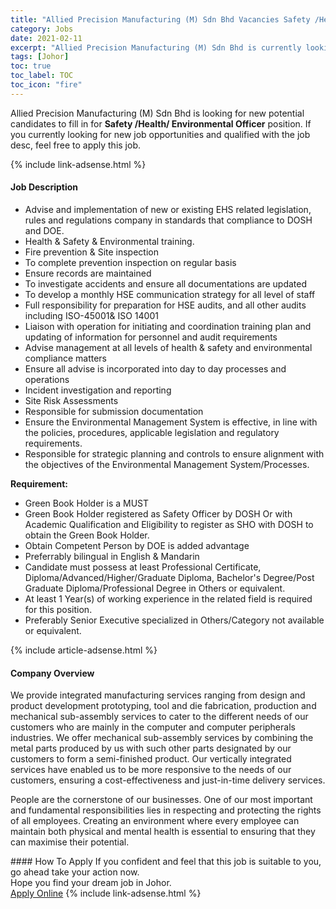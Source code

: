 ```yaml
---
title: "Allied Precision Manufacturing (M) Sdn Bhd Vacancies Safety /Health/ Environmental Officer" 
category: Jobs 
date: 2021-02-11 
excerpt: "Allied Precision Manufacturing (M) Sdn Bhd is currently looking for suitable person to fill in the Safety /Health/ Environmental Officer which based in Johor" 
tags: [Johor] 
toc: true 
toc_label: TOC 
toc_icon: "fire" 
--- 
```


<p>Allied Precision Manufacturing (M) Sdn Bhd is looking for new potential candidates to fill in for <b>Safety /Health/ Environmental Officer</b> position. If you currently looking for new job opportunities and qualified with the job desc, feel free to apply this job.
</p>{% include link-adsense.html %} 
<div><div><h4>Job Description</h4></div><div><div><span><div><ul><li>Advise and implementation of new or existing EHS related legislation, rules and regulations company in standards that compliance to DOSH and DOE.</li><li>Health &amp; Safety &amp; Environmental training.</li><li>Fire prevention &amp; Site inspection</li><li>To complete prevention inspection on regular basis</li><li>Ensure records are maintained</li><li>To investigate accidents and ensure all documentations are updated</li><li>To develop a monthly HSE communication strategy for all level of staff</li><li>Full responsibility for preparation for HSE audits, and all other audits including ISO-45001&amp; ISO 14001</li><li>Liaison with operation for initiating and coordination training plan and updating of information for personnel and audit requirements</li><li>Advise management at all levels of health &amp; safety and environmental compliance matters</li><li>Ensure all advise is incorporated into day to day processes and operations</li><li>Incident investigation and reporting</li><li>Site Risk Assessments</li><li>Responsible for submission documentation</li><li>Ensure the Environmental Management System is effective, in line with the policies, procedures, applicable legislation and regulatory requirements.</li><li>Responsible for strategic planning and controls to ensure alignment with the objectives of the Environmental Management System/Processes.</li></ul><p><strong>Requirement:</strong></p><ul><li>Green Book Holder is a MUST</li><li>Green Book Holder registered as Safety Officer by DOSH Or with Academic&#160;Qualification and Eligibility to register as SHO with DOSH to obtain the Green Book Holder.</li><li>Obtain Competent Person by DOE is added advantage</li><li>Preferrably bilingual in English &amp; Mandarin</li><li>Candidate must possess at least Professional Certificate, Diploma/Advanced/Higher/Graduate Diploma, Bachelor's Degree/Post Graduate Diploma/Professional Degree in Others or equivalent.</li><li>At least 1&#160;Year(s) of working experience in the related field is required for this position.</li><li>Preferably Senior Executive specialized in Others/Category not available or equivalent.</li></ul></div></span></div></div></div> 
{% include article-adsense.html %} 
<div><div><h4>Company Overview</h4></div><div><div><span><div><p>We provide integrated manufacturing services ranging from design and product development prototyping, tool and die fabrication, production and mechanical sub-assembly services to cater to the different needs of our customers who are mainly in the computer and computer peripherals industries. We offer mechanical sub-assembly services by combining the metal parts produced by us with such other parts designated by our customers to form a semi-finished product. Our vertically integrated services have enabled us to be more responsive to the needs of our customers, ensuring a&#160;cost-effectiveness and just-in-time delivery services.</p><p>People are the cornerstone of our businesses. One of our most important and fundamental responsibilities lies in respecting and protecting the rights of all employees. Creating an environment where every employee can maintain both physical and mental health is essential to ensuring that they can maximise their potential.</p></div></span></div></div></div> 
#### How To Apply 
If you confident and feel that this job is suitable to you, go ahead take your action now. <br/> 
Hope you find your dream job in Johor. <br/> 
<a href="https://www.jobstreet.com.my/en/job/safety-health-environmental-officer-4480302?jobId=jobstreet-my-job-4480302&" class="btn btn--info" target="_blank" rel="nofollow noopenner">Apply Online</a> 
{% include link-adsense.html %} 